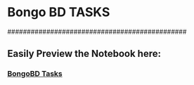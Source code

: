 

# Bongo BD TASKS 


##############################################

## Easily Preview the Notebook here:

### <a href="https://nbviewer.jupyter.org/github/Alvi-Rahman/BongBD_Task/blob/master/BongoBD%20Task.ipynb"> BongoBD Tasks </a>

